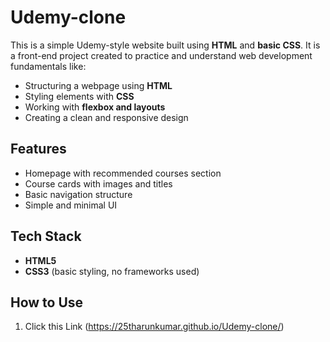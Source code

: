 # Udemy-clone

This is a simple Udemy-style website built using **HTML** and **basic CSS**.
It is a front-end project created to practice and understand web development fundamentals like:

* Structuring a webpage using **HTML**
* Styling elements with **CSS**
* Working with **flexbox and layouts**
* Creating a clean and responsive design

## Features

* Homepage with recommended courses section
* Course cards with images and titles
* Basic navigation structure
* Simple and minimal UI

## Tech Stack

* **HTML5**
* **CSS3** (basic styling, no frameworks used)

## How to Use

1. Click this Link (https://25tharunkumar.github.io/Udemy-clone/)
